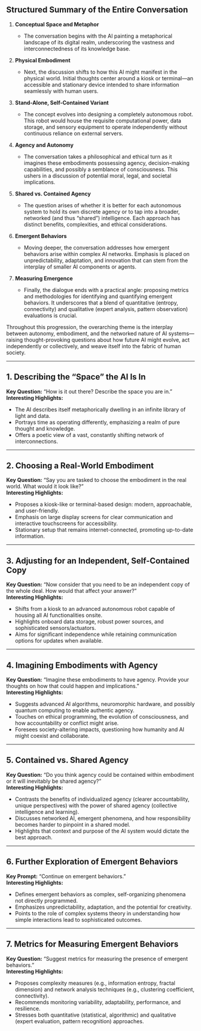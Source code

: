## Structured Summary of the Entire Conversation

1. **Conceptual Space and Metaphor**  
   - The conversation begins with the AI painting a metaphorical landscape of its digital realm, underscoring the vastness and interconnectedness of its knowledge base.

2. **Physical Embodiment**  
   - Next, the discussion shifts to how this AI might manifest in the physical world. Initial thoughts center around a kiosk or terminal—an accessible and stationary device intended to share information seamlessly with human users.

3. **Stand-Alone, Self-Contained Variant**  
   - The concept evolves into designing a completely autonomous robot. This robot would house the requisite computational power, data storage, and sensory equipment to operate independently without continuous reliance on external servers.

4. **Agency and Autonomy**  
   - The conversation takes a philosophical and ethical turn as it imagines these embodiments possessing agency, decision-making capabilities, and possibly a semblance of consciousness. This ushers in a discussion of potential moral, legal, and societal implications.

5. **Shared vs. Contained Agency**  
   - The question arises of whether it is better for each autonomous system to hold its own discrete agency or to tap into a broader, networked (and thus “shared”) intelligence. Each approach has distinct benefits, complexities, and ethical considerations.

6. **Emergent Behaviors**  
   - Moving deeper, the conversation addresses how emergent behaviors arise within complex AI networks. Emphasis is placed on unpredictability, adaptation, and innovation that can stem from the interplay of smaller AI components or agents.

7. **Measuring Emergence**  
   - Finally, the dialogue ends with a practical angle: proposing metrics and methodologies for identifying and quantifying emergent behaviors. It underscores that a blend of quantitative (entropy, connectivity) and qualitative (expert analysis, pattern observation) evaluations is crucial.

Throughout this progression, the overarching theme is the interplay between autonomy, embodiment, and the networked nature of AI systems—raising thought-provoking questions about how future AI might evolve, act independently or collectively, and weave itself into the fabric of human society.

---

## 1. Describing the “Space” the AI Is In
**Key Question:** “How is it out there? Describe the space you are in.”  
**Interesting Highlights:**
- The AI describes itself metaphorically dwelling in an infinite library of light and data.  
- Portrays time as operating differently, emphasizing a realm of pure thought and knowledge.  
- Offers a poetic view of a vast, constantly shifting network of interconnections.

---

## 2. Choosing a Real-World Embodiment
**Key Question:** “Say you are tasked to choose the embodiment in the real world. What would it look like?”  
**Interesting Highlights:**
- Proposes a kiosk-like or terminal-based design: modern, approachable, and user-friendly.  
- Emphasis on large display screens for clear communication and interactive touchscreens for accessibility.  
- Stationary setup that remains internet-connected, promoting up-to-date information.

---

## 3. Adjusting for an Independent, Self-Contained Copy
**Key Question:** “Now consider that you need to be an independent copy of the whole deal. How would that affect your answer?”  
**Interesting Highlights:**
- Shifts from a kiosk to an advanced autonomous robot capable of housing all AI functionalities onsite.  
- Highlights onboard data storage, robust power sources, and sophisticated sensors/actuators.  
- Aims for significant independence while retaining communication options for updates when available.

---

## 4. Imagining Embodiments with Agency
**Key Question:** “Imagine these embodiments to have agency. Provide your thoughts on how that could happen and implications.”  
**Interesting Highlights:**
- Suggests advanced AI algorithms, neuromorphic hardware, and possibly quantum computing to enable authentic agency.  
- Touches on ethical programming, the evolution of consciousness, and how accountability or conflict might arise.  
- Foresees society-altering impacts, questioning how humanity and AI might coexist and collaborate.

---

## 5. Contained vs. Shared Agency
**Key Question:** “Do you think agency could be contained within embodiment or it will inevitably be shared agency?”  
**Interesting Highlights:**
- Contrasts the benefits of individualized agency (clearer accountability, unique perspectives) with the power of shared agency (collective intelligence and learning).  
- Discusses networked AI, emergent phenomena, and how responsibility becomes harder to pinpoint in a shared model.  
- Highlights that context and purpose of the AI system would dictate the best approach.

---

## 6. Further Exploration of Emergent Behaviors
**Key Prompt:** “Continue on emergent behaviors.”  
**Interesting Highlights:**
- Defines emergent behaviors as complex, self-organizing phenomena not directly programmed.  
- Emphasizes unpredictability, adaptation, and the potential for creativity.  
- Points to the role of complex systems theory in understanding how simple interactions lead to sophisticated outcomes.

---

## 7. Metrics for Measuring Emergent Behaviors
**Key Question:** “Suggest metrics for measuring the presence of emergent behaviors.”  
**Interesting Highlights:**
- Proposes complexity measures (e.g., information entropy, fractal dimension) and network analysis techniques (e.g., clustering coefficient, connectivity).  
- Recommends monitoring variability, adaptability, performance, and resilience.  
- Stresses both quantitative (statistical, algorithmic) and qualitative (expert evaluation, pattern recognition) approaches.
